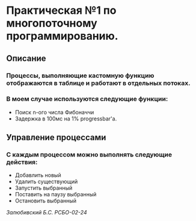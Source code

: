 # **Практическая №1 по многопоточному программированию.**

## **Описание**

### Процессы, выполняющие кастомную функцию отображаются в таблице и работают в отдельных потоках. 

### В моем случае используются следующие функции: 
* Поиск n-ого числа Фибоначчи
* Задержка в 100мс на 1% progressbar'а.

## **Управление процессами**

### **С каждым процессом можно выполнять следующие действия:**
* Добавлить новый
* Удалить существующий
* Запустить выбранный
* Поставить на паузу выбранный
* Остановить выбранный

_Залюбивский Б.С. РСБО-02-24_
